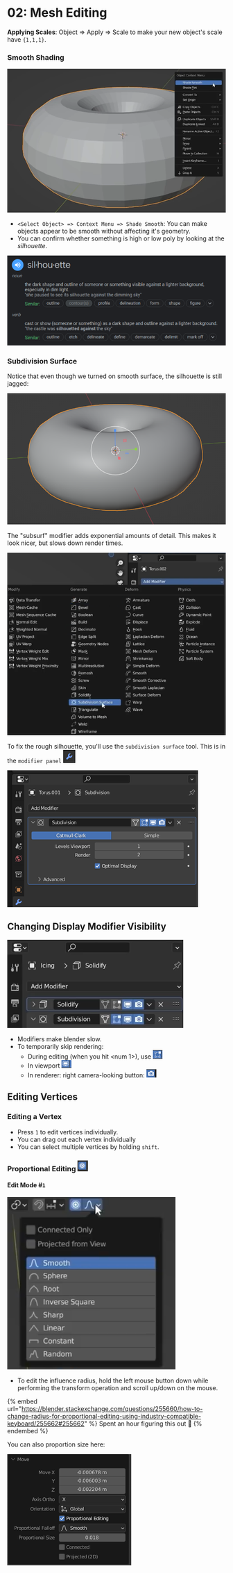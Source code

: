 # 02: Mesh Editing

**Applying Scales**: Object => Apply => Scale to make your new object's scale have `{1,1,1}`.

### Smooth Shading

![](<../../../../.gitbook/assets/image (643) (2).png>)

* `<Select Object> => Context Menu => Shade Smooth`: You can make objects appear to be smooth without affecting it's geometry.
* You can confirm whether something is high or low poly by looking at the _silhouette_.

![Search Results: Google / Oxford Languages ©2022](<../../../../.gitbook/assets/image (653) (1).png>)

### Subdivision Surface

Notice that even though we turned on smooth surface, the silhouette is still jagged:

![Jagged silhouette on donut](<../../../../.gitbook/assets/image (677).png>)

The "subsurf" modifier adds exponential amounts of detail. This makes it look nicer, but slows down render times.

![Modifier Panel => Add => Subdivision Surface](<../../../../.gitbook/assets/image (658) (1).png>)

To fix the rough silhouette, you'll use the `subdivision surface` tool. This is in the `modifier panel` ![](<../../../../.gitbook/assets/image (717).png>)

![](<../../../../.gitbook/assets/image (648) (1).png>)

## Changing Display Modifier Visibility

![Discussing buttons to right of "solidify" and "subdivision"](<../../../../.gitbook/assets/image (647) (1).png>)

* Modifiers make blender slow.
* To temporarily skip rendering:
  * During editing (when you hit \<num 1>), use ![](<../../../../.gitbook/assets/image (662).png>)
  * In viewport ![](<../../../../.gitbook/assets/image (664).png>)
  * In renderer: right camera-looking button: ![](<../../../../.gitbook/assets/image (655).png>)

## Editing Vertices

### Editing a Vertex

* Press `1` to edit vertices individually.
* You can drag out each vertex individually
* You can select multiple vertices by holding `shift`.

### Proportional Editing ![](<../../../../.gitbook/assets/image (651) (1) (1).png>)

#### Edit Mode #`1`

![You can control the proportion between each vertex. Default is smooth.](<../../../../.gitbook/assets/image (645) (1) (3).png>)

* To edit the influence radius, hold the left mouse button down while performing the transform operation and scroll up/down on the mouse.

{% embed url="https://blender.stackexchange.com/questions/255660/how-to-change-radius-for-proportional-editing-using-industry-compatible-keyboard/255662#255662" %}
Spent an hour figuring this out :turtle:
{% endembed %}

You can also proportion size here:

![](<../../../../.gitbook/assets/image (654) (1) (1).png>)
